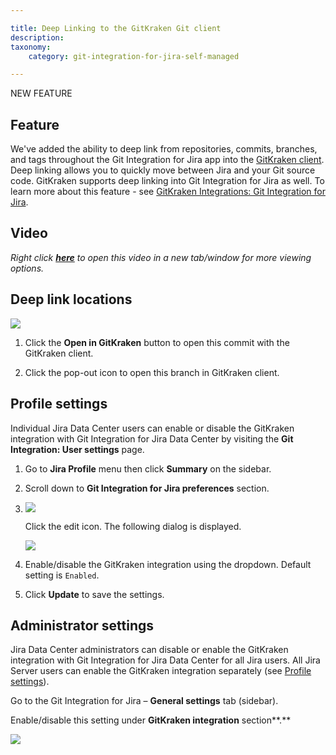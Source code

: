 ```yaml
---

title: Deep Linking to the GitKraken Git client
description:
taxonomy:
    category: git-integration-for-jira-self-managed

---
```

NEW FEATURE

## Feature

We've added the ability to deep link from repositories, commits, branches, and tags throughout the Git Integration for Jira app into the [GitKraken client](https://www.gitkraken.com). Deep linking allows you to quickly move between Jira and your Git source code. GitKraken supports deep linking into Git Integration for Jira as well. To learn more about this feature - see [GitKraken Integrations: Git Integration for Jira](https://support.gitkraken.com/integrations/git-integration-for-jira/).

## Video

_Right click_ [_**here**_](https://bigbrassband.wistia.com/medias/n3ctymt8tq) _to open this video in a new tab/window for more viewing options._

## Deep link locations

![](https://bigbrassband.atlassian.net/wiki/download/attachments/1955430423/gitserver-gk-deeplinking-01c.png?version=1&modificationDate=1632390986717&cacheVersion=1&api=v2)

1.  Click the **Open in GitKraken** button to open this commit with the GitKraken client.

2.  Click the pop-out icon to open this branch in GitKraken client.


## Profile settings

Individual Jira Data Center users can enable or disable the GitKraken integration with Git Integration for Jira Data Center by visiting the **Git Integration: User settings** page.

1.  Go to **Jira Profile** menu then click **Summary** on the sidebar.

2.  Scroll down to **Git Integration for Jira preferences** section.

3.  ![](https://bigbrassband.atlassian.net/wiki/download/thumbnails/1955430423/gitserver-gk-deeplinking-02a(c).png?version=1&modificationDate=1632390986461&cacheVersion=1&api=v2&width=476&height=206)

    Click the edit icon. The following dialog is displayed.

    ![](https://bigbrassband.atlassian.net/wiki/download/thumbnails/1955430423/gitserver-gk-deeplinking-02b(c).png?version=1&modificationDate=1632390986201&cacheVersion=1&api=v2&width=476&height=262)
4.  Enable/disable the GitKraken integration using the dropdown. Default setting is `Enabled`.

5.  Click **Update** to save the settings.


## Administrator settings

Jira Data Center administrators can disable or enable the GitKraken integration with Git Integration for Jira Data Center for all Jira users. All Jira Server users can enable the GitKraken integration separately (see [Profile settings](#Profile-settings)).

Go to the Git Integration for Jira – **General settings** tab (sidebar).

Enable/disable this setting under **GitKraken integration** section**.**

![](https://bigbrassband.atlassian.net/wiki/download/attachments/1955430423/gitserver-gk-deeplinking-03.png?version=1&modificationDate=1632390985956&cacheVersion=1&api=v2)